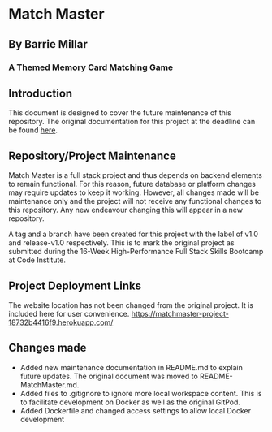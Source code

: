 #  Match Master
## By Barrie Millar
### A Themed Memory Card Matching Game

## Introduction

This document is designed to cover the future maintenance of this repository. The original documentation for this project at the deadline can be found [here](https://github.com/CyberArchitect777/matchmaster-project/blob/main/README-MatchMaster.md).

## Repository/Project Maintenance

Match Master is a full stack project and thus depends on backend elements to remain functional. For this reason, future database or platform changes may require updates to keep it working. However, all changes made will be maintenance only and the project will not receive any functional changes to this repository. Any new endeavour changing this will appear in a new repository.

A tag and a branch have been created for this project with the label of v1.0 and release-v1.0 respectively. This is to mark the original project as submitted during the 16-Week High-Performance Full Stack Skills Bootcamp at Code Institute.

## Project Deployment Links

The website location has not been changed from the original project. It is included here for user convenience.
 https://matchmaster-project-18732b4416f9.herokuapp.com/

## Changes made

- Added new maintenance documentation in README.md to explain future updates. The original document was moved to README-MatchMaster.md.
- Added files to .gitignore to ignore more local workspace content. This is to facilitate development on Docker as well as the original GitPod.
- Added Dockerfile and changed access settings to allow local Docker development

